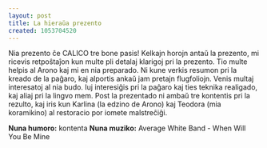```yaml
---
layout: post
title: La hieraŭa prezento
created: 1053704520
---
```

Nia prezento ĉe CALICO tre bone pasis!  Kelkajn horojn antaŭ la prezento, mi ricevis retpoŝtaĵon kun multe pli detalaj klarigoj pri la prezento.  Tio multe helpis al Arono kaj mi en nia preparado.  Ni kune verkis resumon pri la kreado de la paĝaro, kaj alportis ankaŭ jam pretajn flugfoliojn.  Venis multaj interesatoj al nia budo.  Iuj interesiĝis pri la paĝaro kaj ties teknika realigado, kaj aliaj pri la lingvo mem.  Post la prezentado ni ambaŭ tre kontentis pri la rezulto, kaj iris kun Karlina (la edzino de Arono) kaj Teodora (mia koramikino) al restoracio por iomete malstreĉiĝi.

<b>Nuna humoro:</b> kontenta
<b>Nuna muziko:</b> Average White Band - When Will You Be Mine
